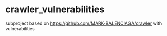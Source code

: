 # crawler_vulnerabilities
subproject based on https://github.com/MARK-BALENCIAGA/crawler with vulnerabilities
